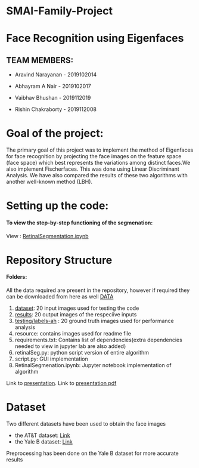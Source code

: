 # SMAI-Family-Project

# Face Recognition using Eigenfaces
##  TEAM MEMBERS:

- Aravind Narayanan - 2019102014

- Abhayram A Nair  - 2019102017

- Vaibhav Bhushan - 2019112019

- Rishin Chakraborty - 2019112008

#  Goal of the project:

The primary goal of this project was to implement the method of Eigenfaces for face recognition by projecting the face images on the feature space (face space) which best represents the variations among distinct faces.We also implement Fischerfaces. This was done using Linear Discriminant Analysis. We have also compared the results of these two algorithms with another well-known method (LBH).  

#  Setting up the code:
#### To view the step-by-step functioning of the segmenation:
  
View : [RetinalSegmentation.ipynb](https://github.com/Digital-Image-Processing-IIITH/dip-project-society/blob/main/RetinalSegmentation.ipynb "RetinalSegmentation.ipynb")

#  Repository Structure
#### Folders:
All the data required are present in the repository, however if required they can be downloaded from here as well [DATA](https://iiitaphyd-my.sharepoint.com/personal/abhayram_a_students_iiit_ac_in/_layouts/15/onedrive.aspx?id=%2Fpersonal%2Fabhayram%5Fa%5Fstudents%5Fiiit%5Fac%5Fin%2FDocuments%2FDIP%20Project "DATA")
1. [dataset](https://github.com/Digital-Image-Processing-IIITH/dip-project-society/tree/main/dataset "dataset"): 20 input images used for testing the code
2. [results](https://github.com/Digital-Image-Processing-IIITH/dip-project-society/tree/main/results "results"): 20 output images of the respeciive inputs
3. [testing/labels-ah](https://github.com/Digital-Image-Processing-IIITH/dip-project-society/tree/main/testing/labels-ah "This path skips through empty directories") : 20 ground truth images used for performance analysis
4. resource: contains images used for readme file
5. requirements.txt: Contains list of dependencies(extra dependencies needed to view in jupyter lab are also added)
6. retinalSeg.py: python script version of entire algorithm
7. script.py: GUI implementation
8. RetinalSegmenation.ipynb: Jupyter notebook implementation of algorithm

Link to [presentation](https://github.com/Digital-Image-Processing-IIITH/dip-project-society/blob/main/DIP%20PROJECT%20-%20Society.pptx "presentation"). Link to [presentation pdf](https://github.com/Digital-Image-Processing-IIITH/dip-project-society/blob/main/DIP%20PROJECT%20-%20Society.pdf "presentation pdf")

# Dataset
Two different datasets have been used to obtain the face images
- the AT&T dataset: [Link](https://www.kaggle.com/kasikrit/att-database-of-faces)
- the Yale B dataset: [Link](http://vision.ucsd.edu/~iskwak/ExtYaleDatabase/ExtYaleB.html)

Preprocessing has been done on the Yale B dataset for more accurate results
